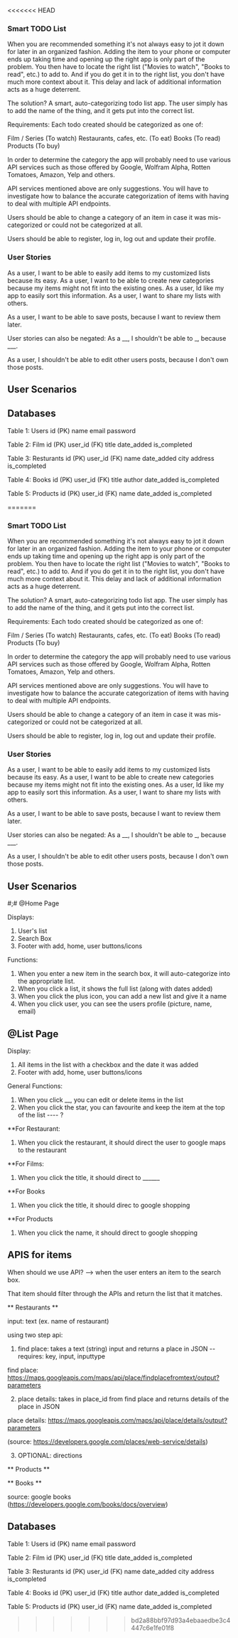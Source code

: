 <<<<<<< HEAD
### Smart TODO List
When you are recommended something it's not always easy to jot it down for later in an organized fashion. Adding the item to your phone or computer ends up taking time and opening up the right app is only part of the problem. You then have to locate the right list ("Movies to watch", "Books to read", etc.) to add to. And if you do get it in to the right list, you don't have much more context about it. This delay and lack of additional information acts as a huge deterrent.

The solution? A smart, auto-categorizing todo list app. The user simply has to add the name of the thing, and it gets put into the correct list.

Requirements:
Each todo created should be categorized as one of:

Film / Series (To watch)
Restaurants, cafes, etc. (To eat)
Books (To read)
Products (To buy)

In order to determine the category the app will probably need to use various API services such as those offered by Google, Wolfram Alpha, Rotten Tomatoes, Amazon, Yelp and others.

API services mentioned above are only suggestions. You will have to investigate how to balance the accurate categorization of items with having to deal with multiple API endpoints.

Users should be able to change a category of an item in case it was mis-categorized or could not be categorized at all.

Users should be able to register, log in, log out and update their profile.



### User Stories

As a user, I want to be able to easily add items to my customized lists because its easy.
As a user, I want to be able to create new categories because my items might not fit into the existing ones.
As a user, Id like my app to easily sort this information.
As a user, I want to share my lists with others.


As a user, I want to be able to save posts, because I want to review them later.

User stories can also be negated: As a __, I shouldn't be able to _, because ___.


As a user, I shouldn't be able to edit other users posts, because I don't own those posts.


## User Scenarios




## Databases

Table 1: Users
id (PK)
name
email
password

Table 2: Film
id (PK)
user_id (FK)
title
date_added
is_completed

Table 3: Resturants
id (PK)
user_id (FK)
name
date_added
city
address
is_completed

Table 4: Books
id (PK)
user_id (FK)
title
author
date_added
is_completed

Table 5: Products
id (PK)
user_id (FK)
name
date_added
is_completed



=======
### Smart TODO List
When you are recommended something it's not always easy to jot it down for later in an organized fashion. Adding the item to your phone or computer ends up taking time and opening up the right app is only part of the problem. You then have to locate the right list ("Movies to watch", "Books to read", etc.) to add to. And if you do get it in to the right list, you don't have much more context about it. This delay and lack of additional information acts as a huge deterrent.

The solution? A smart, auto-categorizing todo list app. The user simply has to add the name of the thing, and it gets put into the correct list.

Requirements:
Each todo created should be categorized as one of:

Film / Series (To watch)
Restaurants, cafes, etc. (To eat)
Books (To read)
Products (To buy)

In order to determine the category the app will probably need to use various API services such as those offered by Google, Wolfram Alpha, Rotten Tomatoes, Amazon, Yelp and others.

API services mentioned above are only suggestions. You will have to investigate how to balance the accurate categorization of items with having to deal with multiple API endpoints.

Users should be able to change a category of an item in case it was mis-categorized or could not be categorized at all.

Users should be able to register, log in, log out and update their profile.



### User Stories

As a user, I want to be able to easily add items to my customized lists because its easy.
As a user, I want to be able to create new categories because my items might not fit into the existing ones.
As a user, Id like my app to easily sort this information.
As a user, I want to share my lists with others.


As a user, I want to be able to save posts, because I want to review them later.

User stories can also be negated: As a __, I shouldn't be able to _, because ___.


As a user, I shouldn't be able to edit other users posts, because I don't own those posts.


## User Scenarios

#;# @Home Page

Displays:
1. User's list
2. Search Box
3. Footer with add, home, user buttons/icons

Functions:
1. When you enter a new item in the search box, it will auto-categorize into the appropriate list.
2. When you click a list, it shows the full list (along with dates added)
3. When you click the plus icon, you can add a new list and give it a name
4. When you click user, you can see the users profile (picture, name, email)

## @List Page

Display:
1. All items in the list with a checkbox and the date it was added
2. Footer with add, home, user buttons/icons

General Functions:
1. When you click __, you can edit or delete items in the list
2. When you click the star, you can favourite and keep the item at the top of the list ---- ?

**For Restaurant:
1. When you click the restaurant, it should direct the user to google maps to the restaurant

**For Films:
1. When you click the title, it should direct to ______

**For Books
1. When you click the title, it should direc to google shopping

**For Products
1. When you click the name, it should direct to google shopping

## APIS for items

When should we use API? --> when the user enters an item to the search box.

That item should filter through the APIs and return the list that it matches.

** Restaurants **

input: text (ex. name of restaurant)

using two step api:

1. find place: takes a text (string) input and returns a place in JSON
-- requires: key, input, inputtype

find place: https://maps.googleapis.com/maps/api/place/findplacefromtext/output?parameters

2. place details: takes in place_id from find place and returns details of the place in JSON

place details: https://maps.googleapis.com/maps/api/place/details/output?parameters

(source: https://developers.google.com/places/web-service/details)

3. OPTIONAL: directions

** Products **



** Books **

source: google books (https://developers.google.com/books/docs/overview)




## Databases

Table 1: Users
id (PK)
name
email
password

Table 2: Film
id (PK)
user_id (FK)
title
date_added
is_completed

Table 3: Resturants
id (PK)
user_id (FK)
name
date_added
city
address
is_completed

Table 4: Books
id (PK)
user_id (FK)
title
author
date_added
is_completed

Table 5: Products
id (PK)
user_id (FK)
name
date_added
is_completed



>>>>>>> bd2a88bbf97d93a4ebaaedbe3c4447c6e1fe01f8

